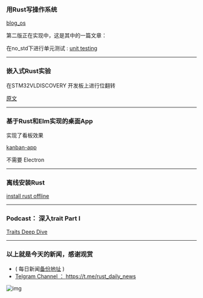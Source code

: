 ### 用Rust写操作系统

[blog_os](https://github.com/phil-opp/blog_os)

第二版正在实现中，这是其中的一篇文章：

在no_std下进行单元测试 : [unit testing](https://os.phil-opp.com/unit-testing/)

---

### 嵌入式Rust实验

在STM32VLDISCOVERY 开发板上进行位翻转

[原文](http://nercury.github.io/rust/embedded/experiments/2018/04/29/rust-embedded-01-discovery-vl-flipping-bits.html)

---

### 基于Rust和Elm实现的桌面App

实现了看板效果

[kanban-app](https://github.com/huytd/kanban-app)

不需要 Electron

---

### 离线安装Rust

[install rust offline ](https://hatsunearu.github.io/2018/04/29/rust-offline/)

---

### Podcast： 深入trait Part I

[Traits Deep Dive](https://newrustacean.com/show_notes/e023/)

---


### 以上就是今天的新闻，感谢观赏

- ( 每日新闻[备份地址](https://github.com/RustStudy/rust_daily_news) )
- [Telgram Channel ： https://t.me/rust_daily_news ](https://t.me/rust_daily_news )

![img](https://wx3.sinaimg.cn/mw690/71684decgy1fqhsm61fkpj204e04aq3j.jpg)

